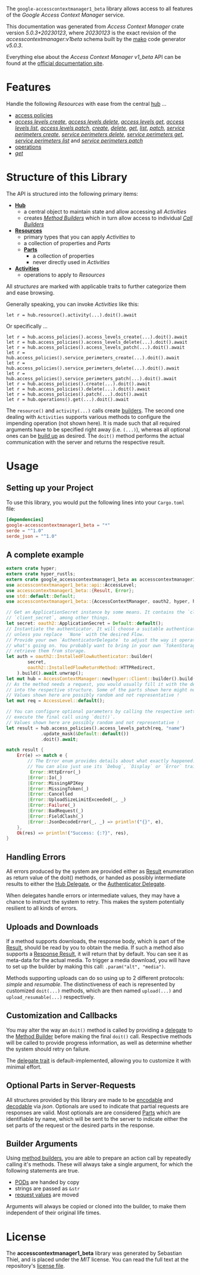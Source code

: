 <!---
DO NOT EDIT !
This file was generated automatically from 'src/generator/templates/api/README.md.mako'
DO NOT EDIT !
-->
The `google-accesscontextmanager1_beta` library allows access to all features of the *Google Access Context Manager* service.

This documentation was generated from *Access Context Manager* crate version *5.0.3+20230123*, where *20230123* is the exact revision of the *accesscontextmanager:v1beta* schema built by the [mako](http://www.makotemplates.org/) code generator *v5.0.3*.

Everything else about the *Access Context Manager* *v1_beta* API can be found at the
[official documentation site](https://cloud.google.com/access-context-manager/docs/reference/rest/).
# Features

Handle the following *Resources* with ease from the central [hub](https://docs.rs/google-accesscontextmanager1_beta/5.0.3+20230123/google_accesscontextmanager1_beta/AccessContextManager) ...

* [access policies](https://docs.rs/google-accesscontextmanager1_beta/5.0.3+20230123/google_accesscontextmanager1_beta/api::AccessPolicy)
 * [*access levels create*](https://docs.rs/google-accesscontextmanager1_beta/5.0.3+20230123/google_accesscontextmanager1_beta/api::AccessPolicyAccessLevelCreateCall), [*access levels delete*](https://docs.rs/google-accesscontextmanager1_beta/5.0.3+20230123/google_accesscontextmanager1_beta/api::AccessPolicyAccessLevelDeleteCall), [*access levels get*](https://docs.rs/google-accesscontextmanager1_beta/5.0.3+20230123/google_accesscontextmanager1_beta/api::AccessPolicyAccessLevelGetCall), [*access levels list*](https://docs.rs/google-accesscontextmanager1_beta/5.0.3+20230123/google_accesscontextmanager1_beta/api::AccessPolicyAccessLevelListCall), [*access levels patch*](https://docs.rs/google-accesscontextmanager1_beta/5.0.3+20230123/google_accesscontextmanager1_beta/api::AccessPolicyAccessLevelPatchCall), [*create*](https://docs.rs/google-accesscontextmanager1_beta/5.0.3+20230123/google_accesscontextmanager1_beta/api::AccessPolicyCreateCall), [*delete*](https://docs.rs/google-accesscontextmanager1_beta/5.0.3+20230123/google_accesscontextmanager1_beta/api::AccessPolicyDeleteCall), [*get*](https://docs.rs/google-accesscontextmanager1_beta/5.0.3+20230123/google_accesscontextmanager1_beta/api::AccessPolicyGetCall), [*list*](https://docs.rs/google-accesscontextmanager1_beta/5.0.3+20230123/google_accesscontextmanager1_beta/api::AccessPolicyListCall), [*patch*](https://docs.rs/google-accesscontextmanager1_beta/5.0.3+20230123/google_accesscontextmanager1_beta/api::AccessPolicyPatchCall), [*service perimeters create*](https://docs.rs/google-accesscontextmanager1_beta/5.0.3+20230123/google_accesscontextmanager1_beta/api::AccessPolicyServicePerimeterCreateCall), [*service perimeters delete*](https://docs.rs/google-accesscontextmanager1_beta/5.0.3+20230123/google_accesscontextmanager1_beta/api::AccessPolicyServicePerimeterDeleteCall), [*service perimeters get*](https://docs.rs/google-accesscontextmanager1_beta/5.0.3+20230123/google_accesscontextmanager1_beta/api::AccessPolicyServicePerimeterGetCall), [*service perimeters list*](https://docs.rs/google-accesscontextmanager1_beta/5.0.3+20230123/google_accesscontextmanager1_beta/api::AccessPolicyServicePerimeterListCall) and [*service perimeters patch*](https://docs.rs/google-accesscontextmanager1_beta/5.0.3+20230123/google_accesscontextmanager1_beta/api::AccessPolicyServicePerimeterPatchCall)
* [operations](https://docs.rs/google-accesscontextmanager1_beta/5.0.3+20230123/google_accesscontextmanager1_beta/api::Operation)
 * [*get*](https://docs.rs/google-accesscontextmanager1_beta/5.0.3+20230123/google_accesscontextmanager1_beta/api::OperationGetCall)




# Structure of this Library

The API is structured into the following primary items:

* **[Hub](https://docs.rs/google-accesscontextmanager1_beta/5.0.3+20230123/google_accesscontextmanager1_beta/AccessContextManager)**
    * a central object to maintain state and allow accessing all *Activities*
    * creates [*Method Builders*](https://docs.rs/google-accesscontextmanager1_beta/5.0.3+20230123/google_accesscontextmanager1_beta/client::MethodsBuilder) which in turn
      allow access to individual [*Call Builders*](https://docs.rs/google-accesscontextmanager1_beta/5.0.3+20230123/google_accesscontextmanager1_beta/client::CallBuilder)
* **[Resources](https://docs.rs/google-accesscontextmanager1_beta/5.0.3+20230123/google_accesscontextmanager1_beta/client::Resource)**
    * primary types that you can apply *Activities* to
    * a collection of properties and *Parts*
    * **[Parts](https://docs.rs/google-accesscontextmanager1_beta/5.0.3+20230123/google_accesscontextmanager1_beta/client::Part)**
        * a collection of properties
        * never directly used in *Activities*
* **[Activities](https://docs.rs/google-accesscontextmanager1_beta/5.0.3+20230123/google_accesscontextmanager1_beta/client::CallBuilder)**
    * operations to apply to *Resources*

All *structures* are marked with applicable traits to further categorize them and ease browsing.

Generally speaking, you can invoke *Activities* like this:

```Rust,ignore
let r = hub.resource().activity(...).doit().await
```

Or specifically ...

```ignore
let r = hub.access_policies().access_levels_create(...).doit().await
let r = hub.access_policies().access_levels_delete(...).doit().await
let r = hub.access_policies().access_levels_patch(...).doit().await
let r = hub.access_policies().service_perimeters_create(...).doit().await
let r = hub.access_policies().service_perimeters_delete(...).doit().await
let r = hub.access_policies().service_perimeters_patch(...).doit().await
let r = hub.access_policies().create(...).doit().await
let r = hub.access_policies().delete(...).doit().await
let r = hub.access_policies().patch(...).doit().await
let r = hub.operations().get(...).doit().await
```

The `resource()` and `activity(...)` calls create [builders][builder-pattern]. The second one dealing with `Activities`
supports various methods to configure the impending operation (not shown here). It is made such that all required arguments have to be
specified right away (i.e. `(...)`), whereas all optional ones can be [build up][builder-pattern] as desired.
The `doit()` method performs the actual communication with the server and returns the respective result.

# Usage

## Setting up your Project

To use this library, you would put the following lines into your `Cargo.toml` file:

```toml
[dependencies]
google-accesscontextmanager1_beta = "*"
serde = "^1.0"
serde_json = "^1.0"
```

## A complete example

```Rust
extern crate hyper;
extern crate hyper_rustls;
extern crate google_accesscontextmanager1_beta as accesscontextmanager1_beta;
use accesscontextmanager1_beta::api::AccessLevel;
use accesscontextmanager1_beta::{Result, Error};
use std::default::Default;
use accesscontextmanager1_beta::{AccessContextManager, oauth2, hyper, hyper_rustls, chrono, FieldMask};

// Get an ApplicationSecret instance by some means. It contains the `client_id` and
// `client_secret`, among other things.
let secret: oauth2::ApplicationSecret = Default::default();
// Instantiate the authenticator. It will choose a suitable authentication flow for you,
// unless you replace  `None` with the desired Flow.
// Provide your own `AuthenticatorDelegate` to adjust the way it operates and get feedback about
// what's going on. You probably want to bring in your own `TokenStorage` to persist tokens and
// retrieve them from storage.
let auth = oauth2::InstalledFlowAuthenticator::builder(
        secret,
        oauth2::InstalledFlowReturnMethod::HTTPRedirect,
    ).build().await.unwrap();
let mut hub = AccessContextManager::new(hyper::Client::builder().build(hyper_rustls::HttpsConnectorBuilder::new().with_native_roots().https_or_http().enable_http1().build()), auth);
// As the method needs a request, you would usually fill it with the desired information
// into the respective structure. Some of the parts shown here might not be applicable !
// Values shown here are possibly random and not representative !
let mut req = AccessLevel::default();

// You can configure optional parameters by calling the respective setters at will, and
// execute the final call using `doit()`.
// Values shown here are possibly random and not representative !
let result = hub.access_policies().access_levels_patch(req, "name")
             .update_mask(&Default::default())
             .doit().await;

match result {
    Err(e) => match e {
        // The Error enum provides details about what exactly happened.
        // You can also just use its `Debug`, `Display` or `Error` traits
         Error::HttpError(_)
        |Error::Io(_)
        |Error::MissingAPIKey
        |Error::MissingToken(_)
        |Error::Cancelled
        |Error::UploadSizeLimitExceeded(_, _)
        |Error::Failure(_)
        |Error::BadRequest(_)
        |Error::FieldClash(_)
        |Error::JsonDecodeError(_, _) => println!("{}", e),
    },
    Ok(res) => println!("Success: {:?}", res),
}

```
## Handling Errors

All errors produced by the system are provided either as [Result](https://docs.rs/google-accesscontextmanager1_beta/5.0.3+20230123/google_accesscontextmanager1_beta/client::Result) enumeration as return value of
the doit() methods, or handed as possibly intermediate results to either the
[Hub Delegate](https://docs.rs/google-accesscontextmanager1_beta/5.0.3+20230123/google_accesscontextmanager1_beta/client::Delegate), or the [Authenticator Delegate](https://docs.rs/yup-oauth2/*/yup_oauth2/trait.AuthenticatorDelegate.html).

When delegates handle errors or intermediate values, they may have a chance to instruct the system to retry. This
makes the system potentially resilient to all kinds of errors.

## Uploads and Downloads
If a method supports downloads, the response body, which is part of the [Result](https://docs.rs/google-accesscontextmanager1_beta/5.0.3+20230123/google_accesscontextmanager1_beta/client::Result), should be
read by you to obtain the media.
If such a method also supports a [Response Result](https://docs.rs/google-accesscontextmanager1_beta/5.0.3+20230123/google_accesscontextmanager1_beta/client::ResponseResult), it will return that by default.
You can see it as meta-data for the actual media. To trigger a media download, you will have to set up the builder by making
this call: `.param("alt", "media")`.

Methods supporting uploads can do so using up to 2 different protocols:
*simple* and *resumable*. The distinctiveness of each is represented by customized
`doit(...)` methods, which are then named `upload(...)` and `upload_resumable(...)` respectively.

## Customization and Callbacks

You may alter the way an `doit()` method is called by providing a [delegate](https://docs.rs/google-accesscontextmanager1_beta/5.0.3+20230123/google_accesscontextmanager1_beta/client::Delegate) to the
[Method Builder](https://docs.rs/google-accesscontextmanager1_beta/5.0.3+20230123/google_accesscontextmanager1_beta/client::CallBuilder) before making the final `doit()` call.
Respective methods will be called to provide progress information, as well as determine whether the system should
retry on failure.

The [delegate trait](https://docs.rs/google-accesscontextmanager1_beta/5.0.3+20230123/google_accesscontextmanager1_beta/client::Delegate) is default-implemented, allowing you to customize it with minimal effort.

## Optional Parts in Server-Requests

All structures provided by this library are made to be [encodable](https://docs.rs/google-accesscontextmanager1_beta/5.0.3+20230123/google_accesscontextmanager1_beta/client::RequestValue) and
[decodable](https://docs.rs/google-accesscontextmanager1_beta/5.0.3+20230123/google_accesscontextmanager1_beta/client::ResponseResult) via *json*. Optionals are used to indicate that partial requests are responses
are valid.
Most optionals are are considered [Parts](https://docs.rs/google-accesscontextmanager1_beta/5.0.3+20230123/google_accesscontextmanager1_beta/client::Part) which are identifiable by name, which will be sent to
the server to indicate either the set parts of the request or the desired parts in the response.

## Builder Arguments

Using [method builders](https://docs.rs/google-accesscontextmanager1_beta/5.0.3+20230123/google_accesscontextmanager1_beta/client::CallBuilder), you are able to prepare an action call by repeatedly calling it's methods.
These will always take a single argument, for which the following statements are true.

* [PODs][wiki-pod] are handed by copy
* strings are passed as `&str`
* [request values](https://docs.rs/google-accesscontextmanager1_beta/5.0.3+20230123/google_accesscontextmanager1_beta/client::RequestValue) are moved

Arguments will always be copied or cloned into the builder, to make them independent of their original life times.

[wiki-pod]: http://en.wikipedia.org/wiki/Plain_old_data_structure
[builder-pattern]: http://en.wikipedia.org/wiki/Builder_pattern
[google-go-api]: https://github.com/google/google-api-go-client

# License
The **accesscontextmanager1_beta** library was generated by Sebastian Thiel, and is placed
under the *MIT* license.
You can read the full text at the repository's [license file][repo-license].

[repo-license]: https://github.com/Byron/google-apis-rsblob/main/LICENSE.md

